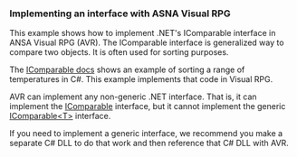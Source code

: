 ### Implementing an interface with ASNA Visual RPG

This example shows how to implement .NET's IComparable interface in ANSA Visual RPG (AVR). The IComparable interface is generalized way to compare two objects. It is often used for sorting purposes. 

The [IComparable docs](https://docs.microsoft.com/en-us/dotnet/api/system.icomparable?view=netframework-4.7.1) shows an example of sorting a range of temperatures in C#. This example implements that code in Visual RPG. 

AVR can implement any non-generic .NET interface. That is, it can implement the [IComparable](https://docs.microsoft.com/en-us/dotnet/api/system.icomparable?view=netframework-4.7.1#methods) interface, but it cannot implement the generic [IComparable\<T>](https://docs.microsoft.com/en-us/dotnet/api/system.icomparable-1?view=netframework-4.7.1) interface. 

If you need to implement a generic interface, we recommend you make a separate C# DLL to do that work and then reference that C# DLL with AVR. 



